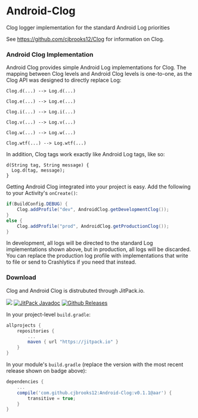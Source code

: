 # Android-Clog
Clog logger implementation for the standard Android Log priorities

See https://github.com/cjbrooks12/Clog for information on Clog.

### Android Clog Implementation

Android Clog provides simple Android Log implementations for Clog. The mapping between Clog levels and Android Clog levels is one-to-one, as the Clog API was designed to directly replace Log:

`Clog.d(...) --> Log.d(...)`

`Clog.e(...) --> Log.e(...)`

`Clog.i(...) --> Log.i(...)`

`Clog.v(...) --> Log.v(...)`

`Clog.w(...) --> Log.w(...)`

`Clog.wtf(...) --> Log.wtf(...)`

In addition, Clog tags work exactly like Android Log tags, like so:

```
d(String tag, String message) {
  Log.d(tag, message);
}
```

Getting Android Clog integrated into your project is easy. Add the following to your Activity's `onCreate()`:

```java
if(BuildConfig.DEBUG) {
    Clog.addProfile("dev", AndroidClog.getDevelopmentClog());
}
else {
    Clog.addProfile("prod", AndroidClog.getProductionClog());
}
```

In development, all logs will be directed to the standard Log implementations shown above, but in production, all logs will be discarded. You can replace the production log profile with implementations that write to file or send to Crashlytics if you need that instead.

### Download
Clog and Android Clog is distrubuted through JitPack.io.

[![](https://jitpack.io/v/cjbrooks12/Android-Clog.svg)](https://jitpack.io/#cjbrooks12/Android-Clog)
[![JitPack Javadoc](https://img.shields.io/github/tag/cjbrooks12/Clog.svg?maxAge=2592000&label=javadoc)](https://jitpack.io/com/github/cjbrooks12/Clog/v0.1.0/javadoc/)
[![Github Releases](https://img.shields.io/github/downloads/cjbrooks12/Android-Clog/latest/total.svg?maxAge=2592000)]()

In your project-level `build.gradle`:

```groovy
allprojects {
    repositories {
        ...
        maven { url "https://jitpack.io" }
    }
}
```

In your module's `build.gradle` (replace the version with the most recent release shown on badge above):
```groovy
dependencies {
    ...
    compile('com.github.cjbrooks12:Android-Clog:v0.1.1@aar') {
        transitive = true;
    }
}
```

